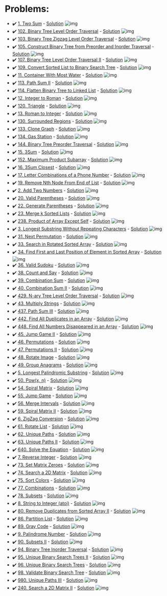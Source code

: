 # Problems:
- ✔️ [1. Two Sum](https://leetcode.com/problems/two-sum/) - [Solution](https://github.com/AntonAsmirko/Algorithms/blob/main/letcode/F.go) ![img](https://img.shields.io/badge/Go-00ADD8?style=for-the-badge&logo=go&logoColor=white)
- ✔️ [102. Binary Tree Level Order Traversal](https://leetcode.com/problems/binary-tree-level-order-traversal/) - [Solution](https://github.com/AntonAsmirko/Algorithms/blob/main/letcode/102.go) ![img](https://img.shields.io/badge/Go-00ADD8?style=for-the-badge&logo=go&logoColor=white)
- ✔️ [103. Binary Tree Zigzag Level Order Traversal](https://leetcode.com/problems/binary-tree-zigzag-level-order-traversal/) - [Solution](https://github.com/AntonAsmirko/Algorithms/blob/main/letcode/103.go) ![img](https://img.shields.io/badge/Go-00ADD8?style=for-the-badge&logo=go&logoColor=white)
- ✔️ [105. Construct Binary Tree from Preorder and Inorder Traversal](https://leetcode.com/problems/construct-binary-tree-from-preorder-and-inorder-traversal/) - [Solution](https://github.com/AntonAsmirko/Algorithms/blob/main/letcode/105.go) ![img](https://img.shields.io/badge/Go-00ADD8?style=for-the-badge&logo=go&logoColor=white)
- ✔️ [107. Binary Tree Level Order Traversal II](https://leetcode.com/problems/binary-tree-level-order-traversal-ii/) - [Solution](https://github.com/AntonAsmirko/Algorithms/blob/main/letcode/107.go) ![img](https://img.shields.io/badge/Go-00ADD8?style=for-the-badge&logo=go&logoColor=white)
- ✔️ [109. Convert Sorted List to Binary Search Tree](https://leetcode.com/problems/convert-sorted-list-to-binary-search-tree/) - [Solution](https://github.com/AntonAsmirko/Algorithms/blob/main/letcode/109.go) ![img](https://img.shields.io/badge/Go-00ADD8?style=for-the-badge&logo=go&logoColor=white)
- ✔️ [11. Container With Most Water](https://leetcode.com/problems/container-with-most-water/) - [Solution](https://github.com/AntonAsmirko/Algorithms/blob/main/letcode/Q.go) ![img](https://img.shields.io/badge/Go-00ADD8?style=for-the-badge&logo=go&logoColor=white)
- ✔️ [113. Path Sum II](https://leetcode.com/problems/path-sum-ii/) - [Solution](https://github.com/AntonAsmirko/Algorithms/blob/main/letcode/113.go) ![img](https://img.shields.io/badge/Go-00ADD8?style=for-the-badge&logo=go&logoColor=white)
- ✔️ [114. Flatten Binary Tree to Linked List](https://leetcode.com/problems/flatten-binary-tree-to-linked-list/) - [Solution](https://github.com/AntonAsmirko/Algorithms/blob/main/letcode/114.go) ![img](https://img.shields.io/badge/Go-00ADD8?style=for-the-badge&logo=go&logoColor=white)
- ✔️ [12. Integer to Roman](https://leetcode.com/problems/integer-to-roman/) - [Solution](https://github.com/AntonAsmirko/Algorithms/blob/main/letcode/E.go) ![img](https://img.shields.io/badge/Go-00ADD8?style=for-the-badge&logo=go&logoColor=white)
- ✔️ [120. Triangle](https://leetcode.com/problems/triangle/) - [Solution](https://github.com/AntonAsmirko/Algorithms/blob/main/letcode/120.go) ![img](https://img.shields.io/badge/Go-00ADD8?style=for-the-badge&logo=go&logoColor=white)
- ✔️ [13. Roman to Integer](https://leetcode.com/problems/roman-to-integer/) - [Solution](https://github.com/AntonAsmirko/Algorithms/blob/main/letcode/I.go) ![img](https://img.shields.io/badge/Go-00ADD8?style=for-the-badge&logo=go&logoColor=white)
- ✔️ [130. Surrounded Regions](https://leetcode.com/problems/surrounded-regions/) - [Solution](https://github.com/AntonAsmirko/Algorithms/blob/main/letcode/130.go) ![img](https://img.shields.io/badge/Go-00ADD8?style=for-the-badge&logo=go&logoColor=white)
- ✔️ [133. Clone Graph](https://leetcode.com/problems/clone-graph/) - [Solution](https://github.com/AntonAsmirko/Algorithms/blob/main/letcode/X.go) ![img](https://img.shields.io/badge/Go-00ADD8?style=for-the-badge&logo=go&logoColor=white)
- ✔️ [134. Gas Station](https://leetcode.com/problems/gas-station/) - [Solution](https://github.com/AntonAsmirko/Algorithms/blob/main/letcode/134.go) ![img](https://img.shields.io/badge/Go-00ADD8?style=for-the-badge&logo=go&logoColor=white)
- ✔️ [144. Binary Tree Preorder Traversal](https://leetcode.com/problems/binary-tree-preorder-traversal/) - [Solution](https://github.com/AntonAsmirko/Algorithms/blob/main/letcode/144.go) ![img](https://img.shields.io/badge/Go-00ADD8?style=for-the-badge&logo=go&logoColor=white)
- ✔️ [15. 3Sum](https://leetcode.com/problems/3sum/) - [Solution](https://github.com/AntonAsmirko/Algorithms/blob/main/letcode/15.go) ![img](https://img.shields.io/badge/Go-00ADD8?style=for-the-badge&logo=go&logoColor=white)
- ✔️ [152. Maximum Product Subarray](https://leetcode.com/problems/maximum-product-subarray/) - [Solution](https://github.com/AntonAsmirko/Algorithms/blob/main/letcode/152.go) ![img](https://img.shields.io/badge/Go-00ADD8?style=for-the-badge&logo=go&logoColor=white)
- ✔️ [16. 3Sum Closest](https://leetcode.com/problems/3sum-closest/) - [Solution](https://github.com/AntonAsmirko/Algorithms/blob/main/letcode/16.go) ![img](https://img.shields.io/badge/Go-00ADD8?style=for-the-badge&logo=go&logoColor=white)
- ✔️ [17. Letter Combinations of a Phone Number](https://leetcode.com/problems/letter-combinations-of-a-phone-number/) - [Solution](https://github.com/AntonAsmirko/Algorithms/blob/main/letcode/N.go) ![img](https://img.shields.io/badge/Go-00ADD8?style=for-the-badge&logo=go&logoColor=white)
- ✔️ [19. Remove Nth Node From End of List](https://leetcode.com/problems/remove-nth-node-from-end-of-list/) - [Solution](https://github.com/AntonAsmirko/Algorithms/blob/main/letcode/L.go) ![img](https://img.shields.io/badge/Go-00ADD8?style=for-the-badge&logo=go&logoColor=white)
- ✔️ [2. Add Two Numbers](https://leetcode.com/problems/add-two-numbers/) - [Solution](https://github.com/AntonAsmirko/Algorithms/blob/main/letcode/A.go) ![img](https://img.shields.io/badge/Go-00ADD8?style=for-the-badge&logo=go&logoColor=white)
- ✔️ [20. Valid Parentheses](https://leetcode.com/problems/valid-parentheses/) - [Solution](https://github.com/AntonAsmirko/Algorithms/blob/main/letcode/J.go) ![img](https://img.shields.io/badge/Go-00ADD8?style=for-the-badge&logo=go&logoColor=white)
- ✔️ [22. Generate Parentheses](https://leetcode.com/problems/generate-parentheses/) - [Solution](https://github.com/AntonAsmirko/Algorithms/blob/main/letcode/M.go) ![img](https://img.shields.io/badge/Go-00ADD8?style=for-the-badge&logo=go&logoColor=white)
- ✔️ [23. Merge k Sorted Lists](https://leetcode.com/problems/merge-k-sorted-lists/) - [Solution](https://github.com/AntonAsmirko/Algorithms/blob/main/letcode/P.go) ![img](https://img.shields.io/badge/Go-00ADD8?style=for-the-badge&logo=go&logoColor=white)
- ✔️ [238. Product of Array Except Self](https://leetcode.com/problems/product-of-array-except-self/) - [Solution](https://github.com/AntonAsmirko/Algorithms/blob/main/letcode/238.go) ![img](https://img.shields.io/badge/Go-00ADD8?style=for-the-badge&logo=go&logoColor=white)
- ✔️ [3. Longest Substring Without Repeating Characters](https://leetcode.com/problems/longest-substring-without-repeating-characters/) - [Solution](https://github.com/AntonAsmirko/Algorithms/blob/main/letcode/B.go) ![img](https://img.shields.io/badge/Go-00ADD8?style=for-the-badge&logo=go&logoColor=white)
- ✔️ [31. Next Permutation](https://leetcode.com/problems/next-permutation/) - [Solution](https://github.com/AntonAsmirko/Algorithms/blob/main/letcode/31.go) ![img](https://img.shields.io/badge/Go-00ADD8?style=for-the-badge&logo=go&logoColor=white)
- ✔️ [33. Search in Rotated Sorted Array](https://leetcode.com/problems/search-in-rotated-sorted-array/) - [Solution](https://github.com/AntonAsmirko/Algorithms/blob/main/letcode/Y.go) ![img](https://img.shields.io/badge/Go-00ADD8?style=for-the-badge&logo=go&logoColor=white)
- ✔️ [34. Find First and Last Position of Element in Sorted Array](https://leetcode.com/problems/find-first-and-last-position-of-element-in-sorted-array/) - [Solution](https://github.com/AntonAsmirko/Algorithms/blob/main/letcode/Z.go) ![img](https://img.shields.io/badge/Go-00ADD8?style=for-the-badge&logo=go&logoColor=white)
- ✔️ [36. Valid Sudoku](https://leetcode.com/problems/valid-sudoku/) - [Solution](https://github.com/AntonAsmirko/Algorithms/blob/main/letcode/36.go) ![img](https://img.shields.io/badge/Go-00ADD8?style=for-the-badge&logo=go&logoColor=white)
- ✔️ [38. Count and Say](https://leetcode.com/problems/count-and-say/) - [Solution](https://github.com/AntonAsmirko/Algorithms/blob/main/letcode/38.go) ![img](https://img.shields.io/badge/Go-00ADD8?style=for-the-badge&logo=go&logoColor=white)
- ✔️ [39. Combination Sum](https://leetcode.com/problems/combination-sum/) - [Solution](https://github.com/AntonAsmirko/Algorithms/blob/main/letcode/39.go) ![img](https://img.shields.io/badge/Go-00ADD8?style=for-the-badge&logo=go&logoColor=white)
- ✔️ [40. Combination Sum II](https://leetcode.com/problems/combination-sum-ii/) - [Solution](https://github.com/AntonAsmirko/Algorithms/blob/main/letcode/40.go) ![img](https://img.shields.io/badge/Go-00ADD8?style=for-the-badge&logo=go&logoColor=white)
- ✔️ [429. N-ary Tree Level Order Traversal](https://leetcode.com/problems/n-ary-tree-level-order-traversal/) - [Solution](https://github.com/AntonAsmirko/Algorithms/blob/main/letcode/429.go) ![img](https://img.shields.io/badge/Go-00ADD8?style=for-the-badge&logo=go&logoColor=white)
- ✔️ [43. Multiply Strings](https://leetcode.com/problems/multiply-strings/) - [Solution](https://github.com/AntonAsmirko/Algorithms/blob/main/letcode/43.go) ![img](https://img.shields.io/badge/Go-00ADD8?style=for-the-badge&logo=go&logoColor=white)
- ✔️ [437. Path Sum III](https://leetcode.com/problems/path-sum-iii/) - [Solution](https://github.com/AntonAsmirko/Algorithms/blob/main/letcode/437.go) ![img](https://img.shields.io/badge/Go-00ADD8?style=for-the-badge&logo=go&logoColor=white)
- ✔️ [442. Find All Duplicates in an Array](https://leetcode.com/problems/find-all-duplicates-in-an-array/) - [Solution](https://github.com/AntonAsmirko/Algorithms/blob/main/letcode/442.go) ![img](https://img.shields.io/badge/Go-00ADD8?style=for-the-badge&logo=go&logoColor=white)
- ✔️ [448. Find All Numbers Disappeared in an Array](https://leetcode.com/problems/find-all-numbers-disappeared-in-an-array/) - [Solution](https://github.com/AntonAsmirko/Algorithms/blob/main/letcode/448.go) ![img](https://img.shields.io/badge/Go-00ADD8?style=for-the-badge&logo=go&logoColor=white)
- ✔️ [45. Jump Game II](https://leetcode.com/problems/jump-game-ii/) - [Solution](https://github.com/AntonAsmirko/Algorithms/blob/main/letcode/45.go) ![img](https://img.shields.io/badge/Go-00ADD8?style=for-the-badge&logo=go&logoColor=white)
- ✔️ [46. Permutations](https://leetcode.com/problems/permutations/) - [Solution](https://github.com/AntonAsmirko/Algorithms/blob/main/letcode/46.go) ![img](https://img.shields.io/badge/Go-00ADD8?style=for-the-badge&logo=go&logoColor=white)
- ✔️ [47. Permutations II](https://leetcode.com/problems/permutations-ii/) - [Solution](https://github.com/AntonAsmirko/Algorithms/blob/main/letcode/47.go) ![img](https://img.shields.io/badge/Go-00ADD8?style=for-the-badge&logo=go&logoColor=white)
- ✔️ [48. Rotate Image](https://leetcode.com/problems/rotate-image/) - [Solution](https://github.com/AntonAsmirko/Algorithms/blob/main/letcode/V.go) ![img](https://img.shields.io/badge/Go-00ADD8?style=for-the-badge&logo=go&logoColor=white)
- ✔️ [49. Group Anagrams](https://leetcode.com/problems/group-anagrams/) - [Solution](https://github.com/AntonAsmirko/Algorithms/blob/main/letcode/49.go) ![img](https://img.shields.io/badge/Go-00ADD8?style=for-the-badge&logo=go&logoColor=white)
- ✔️ [5. Longest Palindromic Substring](https://leetcode.com/problems/longest-palindromic-substring/) - [Solution](https://github.com/AntonAsmirko/Algorithms/blob/main/letcode/K.go) ![img](https://img.shields.io/badge/Go-00ADD8?style=for-the-badge&logo=go&logoColor=white)
- ✔️ [50. Pow(x, n)](https://leetcode.com/problems/powx-n/) - [Solution](https://github.com/AntonAsmirko/Algorithms/blob/main/letcode/U.go) ![img](https://img.shields.io/badge/Go-00ADD8?style=for-the-badge&logo=go&logoColor=white)
- ✔️ [54. Spiral Matrix](https://leetcode.com/problems/spiral-matrix/) - [Solution](https://github.com/AntonAsmirko/Algorithms/blob/main/letcode/54.go) ![img](https://img.shields.io/badge/Go-00ADD8?style=for-the-badge&logo=go&logoColor=white)
- ✔️ [55. Jump Game](https://leetcode.com/problems/jump-game/) - [Solution](https://github.com/AntonAsmirko/Algorithms/blob/main/letcode/55.go) ![img](https://img.shields.io/badge/Go-00ADD8?style=for-the-badge&logo=go&logoColor=white)
- ✔️ [56. Merge Intervals](https://leetcode.com/problems/merge-intervals/) - [Solution](https://github.com/AntonAsmirko/Algorithms/blob/main/letcode/56.go) ![img](https://img.shields.io/badge/Go-00ADD8?style=for-the-badge&logo=go&logoColor=white)
- ✔️ [59. Spiral Matrix II](https://leetcode.com/problems/spiral-matrix-ii/) - [Solution](https://github.com/AntonAsmirko/Algorithms/blob/main/letcode/59.go) ![img](https://img.shields.io/badge/Go-00ADD8?style=for-the-badge&logo=go&logoColor=white)
- ✔️ [6. ZigZag Conversion](https://leetcode.com/problems/zigzag-conversion/) - [Solution](https://github.com/AntonAsmirko/Algorithms/blob/main/letcode/C.go) ![img](https://img.shields.io/badge/Go-00ADD8?style=for-the-badge&logo=go&logoColor=white)
- ✔️ [61. Rotate List](https://leetcode.com/problems/rotate-list/) - [Solution](https://github.com/AntonAsmirko/Algorithms/blob/main/letcode/61.go) ![img](https://img.shields.io/badge/Go-00ADD8?style=for-the-badge&logo=go&logoColor=white)
- ✔️ [62. Unique Paths](https://leetcode.com/problems/unique-paths/) - [Solution](https://github.com/AntonAsmirko/Algorithms/blob/main/letcode/R.go) ![img](https://img.shields.io/badge/Go-00ADD8?style=for-the-badge&logo=go&logoColor=white)
- ✔️ [63. Unique Paths II](https://leetcode.com/problems/unique-paths-ii/) - [Solution](https://github.com/AntonAsmirko/Algorithms/blob/main/letcode/S.go) ![img](https://img.shields.io/badge/Go-00ADD8?style=for-the-badge&logo=go&logoColor=white)
- ✔️ [640. Solve the Equation](https://leetcode.com/problems/solve-the-equation/) - [Solution](https://github.com/AntonAsmirko/Algorithms/blob/main/letcode/640.go) ![img](https://img.shields.io/badge/Go-00ADD8?style=for-the-badge&logo=go&logoColor=white)
- ✔️ [7. Reverse Integer](https://leetcode.com/problems/reverse-integer/) - [Solution](https://github.com/AntonAsmirko/Algorithms/blob/main/letcode/G.go) ![img](https://img.shields.io/badge/Go-00ADD8?style=for-the-badge&logo=go&logoColor=white)
- ✔️ [73. Set Matrix Zeroes](https://leetcode.com/problems/set-matrix-zeroes/) - [Solution](https://github.com/AntonAsmirko/Algorithms/blob/main/letcode/73.go) ![img](https://img.shields.io/badge/Go-00ADD8?style=for-the-badge&logo=go&logoColor=white)
- ✔️ [74. Search a 2D Matrix](https://leetcode.com/problems/search-a-2d-matrix/) - [Solution](https://github.com/AntonAsmirko/Algorithms/blob/main/letcode/74.java) ![img](https://img.shields.io/badge/Java-ED8B00?style=for-the-badge&logo=java&logoColor=white)
- ✔️ [75. Sort Colors](https://leetcode.com/problems/sort-colors/) - [Solution](https://github.com/AntonAsmirko/Algorithms/blob/main/letcode/W.go) ![img](https://img.shields.io/badge/Go-00ADD8?style=for-the-badge&logo=go&logoColor=white)
- ✔️ [77. Combinations](https://leetcode.com/problems/combinations/) - [Solution](https://github.com/AntonAsmirko/Algorithms/blob/main/letcode/77.go) ![img](https://img.shields.io/badge/Go-00ADD8?style=for-the-badge&logo=go&logoColor=white)
- ✔️ [78. Subsets](https://leetcode.com/problems/subsets/) - [Solution](https://github.com/AntonAsmirko/Algorithms/blob/main/letcode/78.go) ![img](https://img.shields.io/badge/Go-00ADD8?style=for-the-badge&logo=go&logoColor=white)
- ✔️ [8. String to Integer (atoi)](https://leetcode.com/problems/string-to-integer-atoi/) - [Solution](https://github.com/AntonAsmirko/Algorithms/blob/main/letcode/D.go) ![img](https://img.shields.io/badge/Go-00ADD8?style=for-the-badge&logo=go&logoColor=white)
- ✔️ [80. Remove Duplicates from Sorted Array II](https://leetcode.com/problems/remove-duplicates-from-sorted-array-ii/) - [Solution](https://github.com/AntonAsmirko/Algorithms/blob/main/letcode/80.go) ![img](https://img.shields.io/badge/Go-00ADD8?style=for-the-badge&logo=go&logoColor=white)
- ✔️ [86. Partition List](https://leetcode.com/problems/partition-list/) - [Solution](https://github.com/AntonAsmirko/Algorithms/blob/main/letcode/86.go) ![img](https://img.shields.io/badge/Go-00ADD8?style=for-the-badge&logo=go&logoColor=white)
- ✔️ [89. Gray Code](https://leetcode.com/problems/gray-code/) - [Solution](https://github.com/AntonAsmirko/Algorithms/blob/main/letcode/89.go) ![img](https://img.shields.io/badge/Go-00ADD8?style=for-the-badge&logo=go&logoColor=white)
- ✔️ [9. Palindrome Number](https://leetcode.com/problems/palindrome-number/) - [Solution](https://github.com/AntonAsmirko/Algorithms/blob/main/letcode/H.go) ![img](https://img.shields.io/badge/Go-00ADD8?style=for-the-badge&logo=go&logoColor=white)
- ✔️ [90. Subsets II](https://leetcode.com/problems/subsets-ii/) - [Solution](https://github.com/AntonAsmirko/Algorithms/blob/main/letcode/90.go) ![img](https://img.shields.io/badge/Go-00ADD8?style=for-the-badge&logo=go&logoColor=white)
- ✔️ [94. Binary Tree Inorder Traversal](https://leetcode.com/problems/binary-tree-inorder-traversal/) - [Solution](https://github.com/AntonAsmirko/Algorithms/blob/main/letcode/94.go) ![img](https://img.shields.io/badge/Go-00ADD8?style=for-the-badge&logo=go&logoColor=white)
- ✔️ [95. Unique Binary Search Trees II](https://leetcode.com/problems/unique-binary-search-trees-ii/) - [Solution](https://github.com/AntonAsmirko/Algorithms/blob/main/letcode/95.go) ![img](https://img.shields.io/badge/Go-00ADD8?style=for-the-badge&logo=go&logoColor=white)
- ✔️ [96. Unique Binary Search Trees](https://leetcode.com/problems/unique-binary-search-trees/) - [Solution](https://github.com/AntonAsmirko/Algorithms/blob/main/letcode/96.go) ![img](https://img.shields.io/badge/Go-00ADD8?style=for-the-badge&logo=go&logoColor=white)
- ✔️ [98. Validate Binary Search Tree](https://leetcode.com/problems/validate-binary-search-tree/) - [Solution](https://github.com/AntonAsmirko/Algorithms/blob/main/letcode/98.go) ![img](https://img.shields.io/badge/Go-00ADD8?style=for-the-badge&logo=go&logoColor=white)
- ✔️ [980. Unique Paths III](https://leetcode.com/problems/unique-paths-iii/) - [Solution](https://github.com/AntonAsmirko/Algorithms/blob/main/letcode/T.go) ![img](https://img.shields.io/badge/Go-00ADD8?style=for-the-badge&logo=go&logoColor=white)
- ✔️ [240. Search a 2D Matrix II](https://leetcode.com/problems/search-a-2d-matrix-ii/) - [Solution](https://github.com/AntonAsmirko/Algorithms/blob/main/letcode/240.java) ![img](https://img.shields.io/badge/Java-ED8B00?style=for-the-badge&logo=java&logoColor=white)